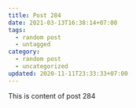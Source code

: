 ```yaml
---
title: Post 284
date: 2021-03-13T16:38:14+07:00
tags:
  - random post
  - untagged
category:
  - random post
  - uncategorized
updated: 2020-11-11T23:33:33+07:00
---
```

This is content of post 284